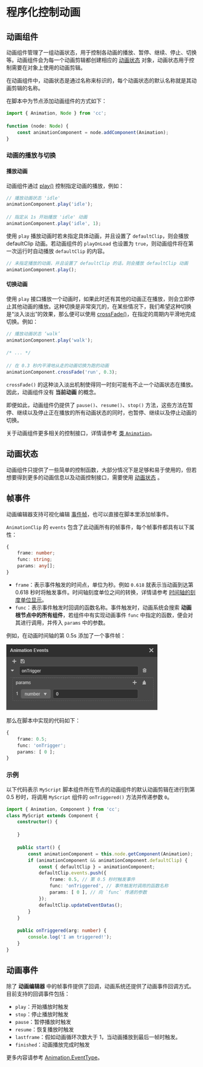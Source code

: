 # 程序化控制动画

## 动画组件

动画组件管理了一组动画状态，用于控制各动画的播放、暂停、继续、停止、切换等。动画组件会为每一个动画剪辑都创建相应的 [动画状态](animation-state.md) 对象，动画状态用于控制需要在对象上使用的动画剪辑。

在动画组件中，动画状态是通过名称来标识的，每个动画状态的默认名称就是其动画剪辑的名称。

在脚本中为节点添加动画组件的方式如下：

```ts
import { Animation, Node } from 'cc';

function (node: Node) {
    const animationComponent = node.addComponent(Animation);
}
```

### 动画的播放与切换

#### 播放动画

动画组件通过 [play()](__APIDOC__/zh/classes/animation.animation-1.html#play) 控制指定动画的播放，例如：

```ts
// 播放动画状态 'idle'
animationComponent.play('idle');

// 指定从 1s 开始播放 'idle' 动画
animationComponent.play('idle', 1);
```

使用 `play` 播放动画时若未指定具体动画，并且设置了 `defaultClip`，则会播放 defaultClip 动画。若动画组件的 `playOnLoad` 也设置为 `true`，则动画组件将在第一次运行时自动播放 `defaultClip` 的内容。

```ts
// 未指定播放的动画，并且设置了 defaultClip 的话，则会播放 defaultClip 动画
animationComponent.play();
```

#### 切换动画

使用 `play` 接口播放一个动画时，如果此时还有其他的动画正在播放，则会立即停止其他动画的播放。这种切换是非常突兀的，在某些情况下，我们希望这种切换是“淡入淡出”的效果，那么便可以使用 [crossFade()](__APIDOC__/zh/classes/animation.animation-1.html#crossfade)，在指定的周期内平滑地完成切换。例如：

```ts
// 播放动画状态 ‘walk’
animationComponent.play('walk');

/* ... */

// 在 0.3 秒内平滑地从走的动画切换为跑的动画
animationComponent.crossFade('run', 0.3);
```

`crossFade()` 的这种淡入淡出机制使得同一时刻可能有不止一个动画状态在播放。因此，动画组件没有 **当前动画** 的概念。

即便如此，动画组件仍提供了 `pause()`、`resume()`、`stop()` 方法，这些方法在暂停、继续以及停止正在播放的所有动画状态的同时，也暂停、继续以及停止动画的切换。

关于动画组件更多相关的控制接口，详情请参考 [类 `Animation`](__APIDOC__/zh/classes/animation.animation-1.html)。

## 动画状态

动画组件只提供了一些简单的控制函数，大部分情况下是足够和易于使用的，但若想要得到更多的动画信息以及动画控制接口，需要使用 [动画状态](animation-state.md) 。

## 帧事件

动画编辑器支持可视化编辑 [事件帧](animation-event.md)，也可以直接在脚本里添加帧事件。

`AnimationClip` 的 `events` 包含了此动画所有的帧事件，每个帧事件都具有以下属性：

```ts
{
    frame: number;
    func: string;
    params: any[];
}
```

- `frame`：表示事件触发的时间点，单位为秒。例如 `0.618` 就表示当动画到达第 0.618 秒时将触发事件。时间轴刻度单位之间的转换，详情请参考 [时间轴的刻度单位显示](animation-editor.md#%E6%97%B6%E9%97%B4%E8%BD%B4%E7%9A%84%E5%88%BB%E5%BA%A6%E5%8D%95%E4%BD%8D%E6%98%BE%E7%A4%BA)。
- `func`：表示事件触发时回调的函数名称。事件触发时，动画系统会搜索 **动画根节点中的所有组件**，若组件中有实现动画事件 `func` 中指定的函数，便会对其进行调用，并传入 `params` 中的参数。

例如，在动画时间轴的第 0.5s 添加了一个事件帧：

![keyframe](./animation/keyframe.png)

那么在脚本中实现的代码如下：

```ts
{
    frame: 0.5;
    func: 'onTrigger';
    params: [ 0 ];
}
```

### 示例

以下代码表示 `MyScript` 脚本组件所在节点的动画组件的默认动画剪辑在进行到第 0.5 秒时，将调用 `MyScript` 组件的 `onTriggered()` 方法并传递参数 `0`。

```ts
import { Animation, Component } from 'cc';
class MyScript extends Component {
    constructor() {

    }

    public start() {
        const animationComponent = this.node.getComponent(Animation);
        if (animationComponent && animationComponent.defaultClip) {
            const { defaultClip } = animationComponent;
            defaultClip.events.push({
                frame: 0.5, // 第 0.5 秒时触发事件
                func: 'onTriggered', // 事件触发时调用的函数名称
                params: [ 0 ], // 向 `func` 传递的参数
            });
            defaultClip.updateEventDatas();
        }
    }

    public onTriggered(arg: number) {
        console.log('I am triggered!');
    }
}
```

## 动画事件

除了 **动画编辑器** 中的帧事件提供了回调，动画系统还提供了动画事件回调方式。目前支持的回调事件包括：

- `play`：开始播放时触发
- `stop`：停止播放时触发
- `pause`：暂停播放时触发
- `resume`：恢复播放时触发
- `lastframe`：假如动画循环次数大于 1，当动画播放到最后一帧时触发。
- `finished`：动画播放完成时触发

更多内容请参考 [Animation.EventType](__APIDOC__/zh/enums/animation.eventtype.html)。
